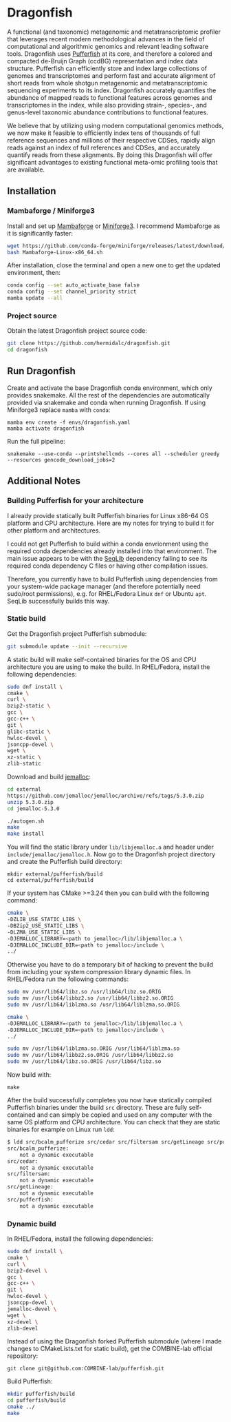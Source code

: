 # Dragonfish

A functional (and taxonomic) metagenomic and metatranscriptomic profiler that
leverages recent modern methodological advances in the field of computational
and algorithmic genomics and relevant leading software tools. Dragonfish uses
[Pufferfish](https://github.com/COMBINE-lab/pufferfish) at its core, and
therefore a colored and compacted de-Bruijn Graph (ccdBG) representation and
index data structure. Pufferfish can efficiently store and index large
collections of genomes and transcriptomes and perform fast and accurate
alignment of short reads from whole shotgun metagenomic and metatranscriptomic
sequencing experiments to its index. Dragonfish accurately quantifies the
abundance of mapped reads to functional features across genomes and
transcriptomes in the index, while also providing strain-, species-, and
genus-level taxonomic abundance contributions to functional features.

We believe that by utilizing using modern computational genomics methods, we
now make it feasible to efficiently index tens of thousands of full reference
sequences and millions of their respective CDSes, rapidly align reads against
an index of full references and CDSes, and accurately quantify reads from these
alignments. By doing this Dragonfish will offer significant advantages to
existing functional meta-omic profiling tools that are available.

## Installation

### Mambaforge / Miniforge3

Install and set up
[Mambaforge](https://github.com/conda-forge/miniforge#mambaforge) or
[Miniforge3](https://github.com/conda-forge/miniforge#miniforge3). I recommend
Mambaforge as it is significantly faster:

```bash
wget https://github.com/conda-forge/miniforge/releases/latest/download/Mambaforge-Linux-x86_64.sh
bash Mambaforge-Linux-x86_64.sh
```

After installation, close the terminal and open a new one to get the updated
environment, then:

```bash
conda config --set auto_activate_base false
conda config --set channel_priority strict
mamba update --all
```

### Project source

Obtain the latest Dragonfish project source code:

```bash
git clone https://github.com/hermidalc/dragonfish.git
cd dragonfish
```

## Run Dragonfish

Create and activate the base Dragonfish conda environment, which only
provides snakemake. All the rest of the dependencies are automatically
provided via snakemake and conda when running Dragonfish. If using
Miniforge3 replace `mamba` with `conda`:

```
mamba env create -f envs/dragonfish.yaml
mamba activate dragonfish
```

Run the full pipeline:

```
snakemake --use-conda --printshellcmds --cores all --scheduler greedy --resources gencode_download_jobs=2
```

## Additional Notes

### Building Pufferfish for your architecture

I already provide statically built Pufferfish binaries for Linux x86-64
OS platform and CPU architecture. Here are my notes for trying to build it for
other platform and architectures.

I could not get Pufferfish to build within a conda envrionment using the
required conda dependencies already installed into that environment. The main
issue appears to be with the [SeqLib](https://github.com/walaj/SeqLib)
dependency failing to see its required conda dependency C files or having other
compilation issues.

Therefore, you currently have to build Pufferfish using dependencies from your
system-wide package manager (and therefore potentially need sudo/root
permissions), e.g. for RHEL/Fedora Linux `dnf` or Ubuntu `apt`. SeqLib
successfully builds this way.

### Static build

Get the Dragonfish project Pufferfish submodule:

```bash
git submodule update --init --recursive
```

A static build will make self-contained binaries for the OS and CPU
architecture you are using to make the build. In RHEL/Fedora, install the
following dependencies:

```bash
sudo dnf install \
cmake \
curl \
bzip2-static \
gcc \
gcc-c++ \
git \
glibc-static \
hwloc-devel \
jsoncpp-devel \
wget \
xz-static \
zlib-static
```

Download and build [jemalloc](https://github.com/jemalloc/jemalloc):

```bash
cd external
https://github.com/jemalloc/jemalloc/archive/refs/tags/5.3.0.zip
unzip 5.3.0.zip
cd jemalloc-5.3.0

./autogen.sh
make
make install
```

You will find the static library under `lib/libjemalloc.a` and header under
`include/jemalloc/jemalloc.h`. Now go to the Dragonfish project directory and
create the Pufferfish build directory:

```
mkdir external/pufferfish/build
cd external/pufferfish/build
```

If your system has CMake >=3.24 then you can build with the following command:

```bash
cmake \
-DZLIB_USE_STATIC_LIBS \
-DBZip2_USE_STATIC_LIBS \
-DLZMA_USE_STATIC_LIBS \
-DJEMALLOC_LIBRARY=<path to jemalloc>/lib/libjemalloc.a \
-DJEMALLOC_INCLUDE_DIR=<path to jemalloc>/include \
../
```

Otherwise you have to do a temporary bit of hacking to prevent the build from
including your system compression library dynamic files. In RHEL/Fedora run
the following commands:

```bash
sudo mv /usr/lib64/libz.so /usr/lib64/libz.so.ORIG
sudo mv /usr/lib64/libbz2.so /usr/lib64/libbz2.so.ORIG
sudo mv /usr/lib64/liblzma.so /usr/lib64/liblzma.so.ORIG

cmake \
-DJEMALLOC_LIBRARY=<path to jemalloc>/lib/libjemalloc.a \
-DJEMALLOC_INCLUDE_DIR=<path to jemalloc>/include \
../

sudo mv /usr/lib64/liblzma.so.ORIG /usr/lib64/liblzma.so
sudo mv /usr/lib64/libbz2.so.ORIG /usr/lib64/libbz2.so
sudo mv /usr/lib64/libz.so.ORIG /usr/lib64/libz.so
```

Now build with:

```
make
```

After the build successfully completes you now have statically compiled
Pufferfish binaries under the build `src` directory. These are fully
self-contained and can simply be copied and used on any computer with the same
OS platform and CPU architecture. You can check that they are static binaries
for example on Linux run `ldd`:

```bash
$ ldd src/bcalm_pufferize src/cedar src/filtersam src/getLineage src/pufferfish
src/bcalm_pufferize:
	not a dynamic executable
src/cedar:
	not a dynamic executable
src/filtersam:
	not a dynamic executable
src/getLineage:
	not a dynamic executable
src/pufferfish:
	not a dynamic executable
```

### Dynamic build

In RHEL/Fedora, install the following dependencies:

```bash
sudo dnf install \
cmake \
curl \
bzip2-devel \
gcc \
gcc-c++ \
git \
hwloc-devel \
jsoncpp-devel \
jemalloc-devel \
wget \
xz-devel \
zlib-devel
```

Instead of using the Dragonfish forked Pufferfish submodule (where I made
changes to CMakeLists.txt for static build), get the COMBINE-lab official
repository:

```
git clone git@github.com:COMBINE-lab/pufferfish.git
```

Build Pufferfish:

```bash
mkdir pufferfish/build
cd pufferfish/build
cmake ../
make
```
